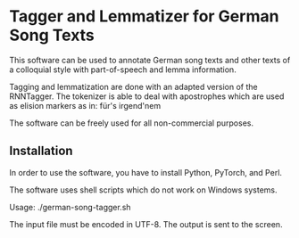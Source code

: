 # Tagger and Lemmatizer for German Song Texts

This software can be used to annotate German song texts and other
texts of a colloquial style with part-of-speech and lemma information.

Tagging and lemmatization are done with an adapted version of the
RNNTagger. The tokenizer is able to deal with apostrophes which are
used as elision markers as in: für's irgend'nem

The software can be freely used for all non-commercial purposes.

## Installation

In order to use the software, you have to install Python, PyTorch, and Perl.

The software uses shell scripts which do not work on Windows systems.

Usage: ./german-song-tagger.sh <file>

The input file must be encoded in UTF-8. The output is sent to the screen.

